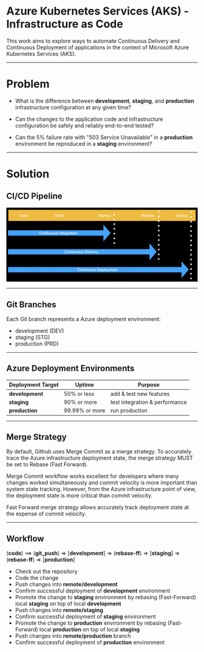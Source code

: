 # Azure Kubernetes Services (AKS) - Infrastructure as Code

This work aims to explore ways to automate Continuous Delivery and Continuous Deployment of applications in the context of Microsoft Azure Kubernetes Services (AKS).

---

# Problem

- What is the difference between **development**, **staging**, and **production** infrastructure configuration at any given time?

- Can the changes to the application code and infrastructure configuration be safely and reliably end-to-end tested?

- Can the 5% failure rate with "503 Service Unavailable" in a **production** environment be reproduced in a **staging** environment?

---

# Solution

## CI/CD Pipeline

![CI/CD Pipeline](cicd.png)

---

## Git Branches

Each Git branch represents a Azure deployment environment:
- development (DEV)
- staging (STG)
- production (PRD)

---

## Azure Deployment Environments

| Deployment Target | Uptime         | Purpose                        |
| ----------------- | -------------- | ------------------------------ |
| **development**   | 50% or less    | add & test new features        |
| **staging**       | 90% or more    | test integration & performance |
| **production**    | 99.99% or more | run production                 |

---

## Merge Strategy

By default, Github uses Merge Commit as a merge strategy. To accurately trace the Azure infrastructure deployment state, the merge strategy MUST be set to Rebase (Fast Forward).

Merge Commit workflow works excellent for developers where many changes worked simultaneously and commit velocity is more important than system state tracking. However, from the Azure infrastructure point of view, the deployment state is more critical than commit velocity.

Fast Forward merge strategy allows accurately track deployment state at the expense of commit velocity.

---

## Workflow

(**code**) ==> (**git_push**) => [**development**] => (**rebase-ff**) => [**staging**] => (**rebase-ff**) => [**production**]

- Check out the repository
- Code the change
- Push changes into **remote/development**
- Confirm successful deployment of **development** environment
- Promote the change to **staging** environment by rebasing (Fast-Forward) local **staging** on top of local **development**
- Push changes into **remote/staging**
- Confirm successful deployment of **staging** environment
- Promote the change to **production** environment by rebasing (Fast-Forward) local **production** on top of local **staging**
- Push changes into **remote/production** branch
- Confirm successful deployment of **production** environment
